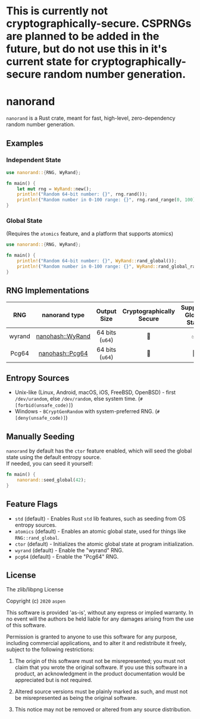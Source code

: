 
# This is currently not cryptographically-secure. CSPRNGs are planned to be added in the future, but do not use this in it's current state for cryptographically-secure random number generation.

# nanorand

`nanorand` is a Rust crate, meant for fast, high-level, zero-dependency random number generation.

## Examples

### Independent State
```rs
use nanorand::{RNG, WyRand};

fn main() {
    let mut rng = WyRand::new();
    println!("Random 64-bit number: {}", rng.rand());
    println!("Random number in 0-100 range: {}", rng.rand_range(0, 100));
}
```

### Global State  
(Requires the `atomics` feature, and a platform that supports atomics)
```rs
use nanorand::{RNG, WyRand};

fn main() {
    println!("Random 64-bit number: {}", WyRand::rand_global());
    println!("Random number in 0-100 range: {}", WyRand::rand_global_range(0, 100));
}
```

## RNG Implementations

**RNG**|**nanorand type**|**Output Size**|**Cryptographically Secure**|**Supports Global State**|**Speed (Internal State)**|**Speed (Global State)**|**Notes**|**Original Implementation**
:-----:|:-----:|:-----:|:-----:|:-----:|:-----:|:-----:|:-----:|:-----:
wyrand|[nanohash::WyRand](src/rand/wyrand.rs)|64 bits (`u64`)|🚫|✅|2.5 ns|12 ns||https://github.com/lemire/testingRNG/blob/master/source/wyrand.h
Pcg64|[nanohash::Pcg64](src/rand/pcg64.rs)|64 bits (`u64`)|🚫|🚫|7 ns|N/A||https://github.com/rkern/pcg64


## Entropy Sources

* Unix-like (Linux, Android, macOS, iOS, FreeBSD, OpenBSD) - first `/dev/urandom`, else `/dev/random`, else system time. (`#[forbid(unsafe_code)]`)
* Windows - `BCryptGenRandom` with system-preferred RNG. (`#[deny(unsafe_code)]`)

## Manually Seeding

`nanorand` by default has the `ctor` feature enabled, which will seed the global state using the default entropy source.  
If needed, you can seed it yourself:

```rs
fn main() {
    nanorand::seed_global(42);
}
```

## Feature Flags

* `std` (default) - Enables Rust `std` lib features, such as seeding from OS entropy sources.  
* `atomics` (default) - Enables an atomic global state, used for things like `RNG::rand_global`.
* `ctor` (default) - Initializes the atomic global state at program initialization.
* `wyrand` (default) - Enable the "wyrand" RNG.
* `pcg64` (default) - Enable the "Pcg64" RNG.

## License

The zlib/libpng License

Copyright (c) `2020` `aspen`

This software is provided 'as-is', without any express or implied warranty. In
no event will the authors be held liable for any damages arising from the use of
this software.

Permission is granted to anyone to use this software for any purpose, including
commercial applications, and to alter it and redistribute it freely, subject to
the following restrictions:

1.  The origin of this software must not be misrepresented; you must not claim
    that you wrote the original software. If you use this software in a product,
    an acknowledgment in the product documentation would be appreciated but is
    not required.

2.  Altered source versions must be plainly marked as such, and must not be
    misrepresented as being the original software.

3.  This notice may not be removed or altered from any source distribution.
